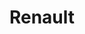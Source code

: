 ---
title: "Renault"
url: /castelnau-le-lez/renault-avenue-de-leurope/
shop: réparation de voitures
---